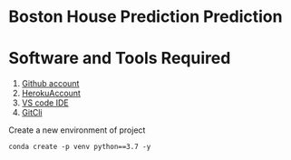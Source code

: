 # Boston House Prediction Prediction
# Software and Tools Required

1. [Github account](https://github.com)
2. [HerokuAccount](https://heroku.com)
3. [VS code IDE](https://code.visualstudio.com/)
4. [GitCli](https://git-scm.com/downloads)


Create a new environment of project 

```
conda create -p venv python==3.7 -y

```
